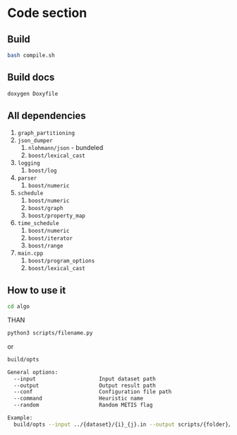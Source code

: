 # Code section

## Build

```bash
bash compile.sh
```

## Build docs

```bash
doxygen Doxyfile
```

## All dependencies

1. `graph_partitioning`
1. `json_dumper`
    1. `nlohmann/json` - bundeled
    1. `boost/lexical_cast`
1. `logging`
    1. `boost/log`
1. `parser`
    1. `boost/numeric`
1. `schedule`
    1. `boost/numeric`
    1. `boost/graph`
    1. `boost/property_map`
1. `time_schedule`
    1. `boost/numeric`
    1. `boost/iterator`
    1. `boost/range`
1. `main.cpp`
    1. `boost/program_options`
    1. `boost/lexical_cast`

## How to use it
```bash
cd algo
```
THAN

```bash
python3 scripts/filename.py
```

or

```bash
build/opts 

General options:
  --input                    Input dataset path
  --output                   Output result path
  --conf                     Configuration file path
  --command                  Heuristic name
  --random                   Random METIS flag

Example:
  build/opts --input ../{dataset}/{i}_{j}.in --output scripts/{folder}/{cr_bound}/{i}/{j}/{flag}.json --conf config.toml --command {flag} --random {i * 10 + j * 100}
```
